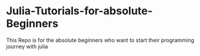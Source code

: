 # Julia-Tutorials-for-absolute-Beginners
 This Repo is for the absolute beginners who want to start their programming journey with julia
